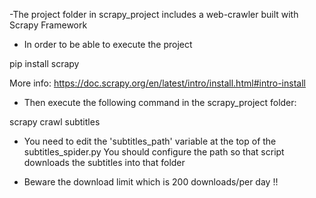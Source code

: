 -The project folder in scrapy_project includes a web-crawler built with Scrapy Framework

- In order to be able to execute the project

pip install scrapy

More info: https://doc.scrapy.org/en/latest/intro/install.html#intro-install

- Then execute the following command in the scrapy_project folder:

scrapy crawl subtitles

- You need to edit the 'subtitles_path' variable at the top of the subtitles_spider.py
You should configure the path so that script downloads the subtitles into that folder

- Beware the download limit which is 200 downloads/per day !!

